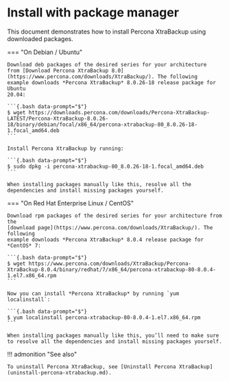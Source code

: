 # Install with package manager

This document demonstrates how to install Percona XtraBackup using downloaded packages.

=== "On Debian / Ubuntu"

    Download deb packages of the desired series for your architecture
    from [Download Percona XtraBackup 8.0](https://www.percona.com/downloads/XtraBackup/). The following
    example downloads *Percona XtraBackup* 8.0.26-18 release package for Ubuntu
    20.04:

    ```{.bash data-prompt="$"}
    $ wget https://downloads.percona.com/downloads/Percona-XtraBackup-LATEST/Percona-XtraBackup-8.0.26-18/binary/debian/focal/x86_64/percona-xtrabackup-80_8.0.26-18-1.focal_amd64.deb
    ```

    Install Percona XtraBackup by running:

    ```{.bash data-prompt="$"}
    $ sudo dpkg -i percona-xtrabackup-80_8.0.26-18-1.focal_amd64.deb
    ```

    When installing packages manually like this, resolve all the dependencies and install missing packages yourself.


=== "On Red Hat Enterprise Linux / CentOS"

    Download rpm packages of the desired series for your architecture from the
    [download page](https://www.percona.com/downloads/XtraBackup/). The following
    example downloads *Percona XtraBackup* 8.0.4 release package for *CentOS* 7:

    ```{.bash data-prompt="$"}
    $ wget https://www.percona.com/downloads/XtraBackup/Percona-XtraBackup-8.0.4/binary/redhat/7/x86_64/percona-xtrabackup-80-8.0.4-1.el7.x86_64.rpm
    ```

    Now you can install *Percona XtraBackup* by running `yum localinstall`:

    ```{.bash data-prompt="$"}
    $ yum localinstall percona-xtrabackup-80-8.0.4-1.el7.x86_64.rpm
    ```

    When installing packages manually like this, you’ll need to make sure to resolve all the dependencies and install missing packages yourself.


!!! admonition "See also"
    
    To uninstall Percona XtraBackup, see [Uninstall Percona XtraBackup](uninstall-percona-xtrabackup.md).


